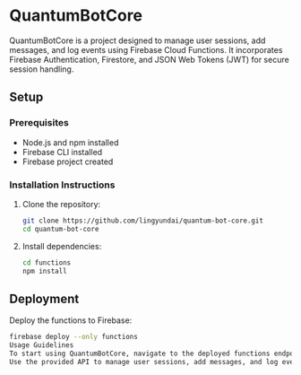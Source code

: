# QuantumBotCore

QuantumBotCore is a project designed to manage user sessions, add messages, and log events using Firebase Cloud Functions. It incorporates Firebase Authentication, Firestore, and JSON Web Tokens (JWT) for secure session handling.

## Setup

### Prerequisites
- Node.js and npm installed
- Firebase CLI installed
- Firebase project created

### Installation Instructions

1. Clone the repository:
    ```bash
    git clone https://github.com/lingyundai/quantum-bot-core.git
    cd quantum-bot-core
    ```

2. Install dependencies:
    ```bash
    cd functions
    npm install
    ```

## Deployment

Deploy the functions to Firebase:
```bash
firebase deploy --only functions
Usage Guidelines
To start using QuantumBotCore, navigate to the deployed functions endpoint.
Use the provided API to manage user sessions, add messages, and log events.
